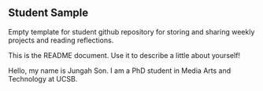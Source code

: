 ## Student Sample

Empty template for student github repository for storing and sharing weekly projects and reading reflections. 

This is the README document. Use it to describe a little about yourself!

Hello, my name is Jungah Son. I am a PhD student in Media Arts and Technology at UCSB. 
